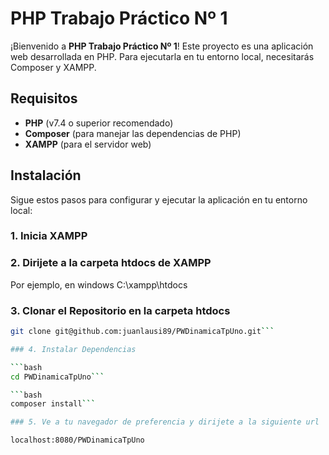# PHP Trabajo Práctico Nº 1

¡Bienvenido a **PHP Trabajo Práctico Nº 1**! Este proyecto es una aplicación web desarrollada en PHP. Para ejecutarla en tu entorno local, necesitarás Composer y XAMPP.

## Requisitos

- **PHP** (v7.4 o superior recomendado)
- **Composer** (para manejar las dependencias de PHP)
- **XAMPP** (para el servidor web)

## Instalación

Sigue estos pasos para configurar y ejecutar la aplicación en tu entorno local:

### 1. Inicia XAMPP

### 2. Dirijete a la carpeta htdocs de XAMPP

Por ejemplo, en windows C:\xampp\htdocs

### 3. Clonar el Repositorio en la carpeta htdocs

```bash
git clone git@github.com:juanlausi89/PWDinamicaTpUno.git```

### 4. Instalar Dependencias

```bash
cd PWDinamicaTpUno```

```bash
composer install```

### 5. Ve a tu navegador de preferencia y dirijete a la siguiente url

localhost:8080/PWDinamicaTpUno